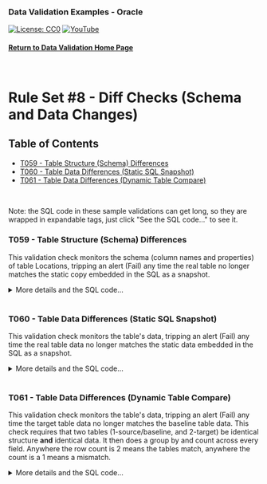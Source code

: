 ### Data Validation Examples - Oracle
[![License: CC0](https://img.shields.io/badge/License-CC0-red)](LICENSE "Creative Commons Zero License by DataResearchLabs (effectively = Public Domain")
[![YouTube](https://img.shields.io/badge/YouTube-DataResearchLabs-brightgreen)](http://www.DataResearchLabs.com)
#### [Return to Data Validation Home Page](https://github.com/DataResearchLabs/sql_scripts/blob/main/data_validation_scripts.md)
<br>

# Rule Set #8 - Diff Checks (Schema and Data Changes)

## Table of Contents
 - <a href="#t059">T059 - Table Structure (Schema) Differences</a>
 - <a href="#t060">T060 - Table Data Differences (Static SQL Snapshot)</a>
 - <a href="#t061">T061 - Table Data Differences (Dynamic Table Compare)</a>
<br>


Note: the SQL code in these sample validations can get long, so they are wrapped in expandable tags, just click "See the SQL code..." to see it.

<a id="t059" class="anchor" href="#t059" aria-hidden="true"> </a>
### T059 - Table Structure (Schema) Differences
This validation check monitors the schema (column names and properties) of table Locations, tripping an alert (Fail) any time the real table no longer matches the static copy embedded in the SQL as a snapshot.

<details><summary>More details and the SQL code...</summary><br>
 
* The first common table expression (CTE) or subquery is named "expected".  It is a static snapshot of what the locaton table's schema should look like, including the ordinal position, the column name, the data type, and whether the column is nullable.  To re-factor the SQL below, this is the only section that you'd heavily edit.
* The second CTR or subquery is named "actual".  It is a dynamic snapshot of the location table's current structure based on Oracle system tables.  It derives a compact data type with length, scale, and precision appended.  The only minor re-factoring of this CTE you'd need ni order to re-use this on your projects would be the owner and table names in the WHERE clause; everything else should remain unchanged.
* The third CTR or subquery is named "dut", short for data under test.  This is where the business logic is applied to derive rejection codes (eg: table does not exist, or expected column is missing or has a property that changed).
* Finally, the simple SELECT at the bottom returns "P" for pass if there are no differences (rejections) found, or "FAIL" if there were.
                    
 ```sql
WITH expected 
AS (
        SELECT 1 AS ord_pos, 'LOCATION_ID'    AS column_nm, 'NUMBER(4)'    AS data_typ, 'NOT NULL' AS nullable FROM dual
  UNION SELECT 2 AS ord_pos, 'STREET_ADDRESS' AS column_nm, 'VARCHAR2(40)' AS data_typ, 'NULL' AS nullable FROM dual
  UNION SELECT 3 AS ord_pos, 'POSTAL_CODE'    AS column_nm, 'VARCHAR2(12)' AS data_typ, 'NULL' AS nullable FROM dual
  UNION SELECT 4 AS ord_pos, 'CITY'           AS column_nm, 'VARCHAR2(30)' AS data_typ, 'NOT NULL' AS nullable FROM dual
  UNION SELECT 5 AS ord_pos, 'STATE_PROVINCE' AS column_nm, 'VARCHAR2(25)' AS data_typ, 'NULL' AS nullable FROM dual
  UNION SELECT 6 AS ord_pos, 'COUNTRY_ID'     AS column_nm, 'CHAR(2)'      AS data_typ, 'NULL' AS nullable FROM dual
  ORDER BY ord_pos
)
, actual
AS (
  SELECT
    atc.column_id   AS ord_pos
  , atc.column_name AS column_nm 
  , (atc.data_type ||
     decode(atc.data_type,
    	 'NUMBER',
    	   decode(atc.data_precision, null, '',
    	     '(' || to_char(atc.data_precision) || decode(atc.data_scale,null,'',0,'',',' || to_char(atc.data_scale) )
    	         || ')' ),
    	 'FLOAT', '(' || to_char(atc.data_precision) || ')',
    	 'VARCHAR2', '(' || to_char(atc.data_length) || ')',
    	 'NVARCHAR2', '(' || to_char(atc.data_length) || ')',
    	 'VARCHAR', '(' || to_char(atc.data_length) || ')',
    	 'CHAR', '(' || to_char(atc.data_length) || ')',
    	 'RAW', '(' || to_char(atc.data_length) || ')',
    	 'MLSLABEL',decode(atc.data_length,null,'',0,'','(' || to_char(atc.data_length) || ')'),
    	 '')
    )                 AS data_typ
  , CASE WHEN atc.nullable = 'Y' THEN 'NULL' ELSE 'NOT NULL' END AS nullable
  FROM       all_tab_columns  atc
  INNER JOIN all_col_comments dcc ON atc.owner = dcc.owner AND atc.table_name = dcc.table_name AND atc.column_name = dcc.column_name
  INNER JOIN all_tab_comments t   ON t.OWNER = atc.owner   AND t.TABLE_NAME = atc.table_name
  WHERE atc.owner = 'DEMO_HR'
    AND atc.table_name = 'LOCATIONS'
)
, dut -- Data Under Test 
AS (
  SELECT CASE WHEN (SELECT COUNT(*) FROM actual) = 0 THEN 'REJ-01: Table [locations] does not exist (may be case sensistive name)|exp=exists|act=notExist' 
              WHEN a.column_nm IS NULL               THEN 'REJ-01: Expected column is missing from actual schema (may be case sensitive name)|exp=' || e.column_nm || '|act=IsMissing' 
              WHEN a.ord_pos <> e.ord_pos            THEN 'REJ-02: Ordinal Positions at field ' || e.column_nm || ' do not match|exp=' || CAST(e.ord_pos AS VARCHAR2(3)) || '|act=' || CAST(a.ord_pos AS VARCHAR2(3))
              WHEN a.data_typ <> e.data_typ          THEN 'REJ-03: Data Types at field ' || e.column_nm || ' do not match|exp=' || e.data_typ || '|act=' || a.data_typ 
              WHEN a.nullable <> e.nullable          THEN 'REJ-04: Nullable settings at field ' || e.column_nm || ' do not match|exp=' || e.nullable || '|act=' || a.nullable 
              ELSE 'P'
         END AS status
  FROM      expected e 
  LEFT JOIN actual   a ON a.column_nm = e.column_nm
)

SELECT CASE WHEN COUNT(*) = 0 THEN 'P' ELSE 'FAIL' END status
FROM dut WHERE status <> 'P';
 ```
</details>
<br>


<a id="t060" class="anchor" href="#t060" aria-hidden="true"> </a>
### T060 - Table Data Differences (Static SQL Snapshot)
This validation check monitors the table's data, tripping an alert (Fail) any time the real table data no longer matches the static data embedded in the SQL as a snapshot.

<details><summary>More details and the SQL code...</summary><br>
 
* The first common table expression (CTE) or subquery is named "metadata".  It is a static snapshot of what the region table's expected data should contains.  To re-use this for your purposes, you'd heavily change this SQL around to match the columns and values and rows of data you want to validate.
* The second CTR or subquery is named "dut", short for data under test.  It dynamically compares the static data content (expected) above against the actual regions table data using a left join to spot missing rows, and comparing all field values (there's only one, region_name) one by one.  Any differences found will be tagged with its own rejection code (eg: REJ-02: Region Name does not match).  The expected and actual values are also listed in the inner query results.
* Finally, the simple SELECT at the bottom returns "P" for pass if there are no differences found, or "FAIL" if there were.
                    
```sql
WITH metadata 
AS (
        SELECT 1 AS region_id, 'Europe' AS region_name FROM dual
  UNION SELECT 2 AS region_id, 'Americas' AS region_name FROM dual
  UNION SELECT 3 AS region_id, 'Asia' AS region_name FROM dual
  UNION SELECT 4 AS region_id, 'Middle East and Africa' AS region_name FROM dual
  ORDER BY region_id
)
, dut -- Data Under Test 
AS (
  SELECT CASE WHEN r.region_id IS NULL            THEN 'REJ-01: Record is missing from metadata|exp=NotMissing|act=' || m.region_id || ' is missing' 
              WHEN r.region_name <> m.region_name THEN 'REJ-02: Region_Name does not match|exp=' || m.region_name || '|act=' || r.region_name 
              ELSE 'P'
         END AS status
  FROM      metadata   m 
  LEFT JOIN demo_hr.regions r ON r.region_id = m.region_id
  ORDER BY m.region_id
)
    
SELECT CASE WHEN COUNT(*) = 0 THEN 'P' ELSE 'FAIL' END status
FROM dut WHERE status <> 'P';
 ```
</details>
<br>


<a id="t061" class="anchor" href="#t061" aria-hidden="true"> </a>
### T061 - Table Data Differences (Dynamic Table Compare)
This validation check monitors the table's data, tripping an alert (Fail) any time the target table data no longer matches the baseline table data.  This check requires that two tables (1-source/baseline, and 2-target) be identical structure **and** identical data.  It then does a group by and count across every field.  Anywhere the row count is 2 means the tables match, anywhere the count is a 1 means a mismatch.

<details><summary>More details and the SQL code...</summary><br>
 
* The first common table expression (CTE) or subquery is named "non_matches".  It is does most of the heavy lifting.  This is where the target table 'jobs' and the baseline table 'jobs_snapshot' are grouped by all fields (except the tbl_nm which must be different).  Where the COUNT(*) is less than two after grouping fields and UNION ALL to combine the two sets, that is where the differences exist.
* The second CTR or subquery is named "dut", short for data under test.  It formats the output so differences are easy to spot (a concatenated string with column names and values.
* Finally, the simple SELECT at the bottom returns "P" for pass if there are no differences found, or "FAIL" if there were.
 
 ```sql
WITH non_matches
AS (
  SELECT MAX(tbl_nm) AS tbl_nm, job_id, job_title, min_salary, max_salary, COUNT(*) AS match_count_found
  FROM (
    SELECT CAST('jobs' AS VARCHAR2(15)) AS tbl_nm,          job_id, job_title, min_salary, max_salary FROM demo_hr.JOBS  
    UNION ALL 
    SELECT CAST('jobs_snapshot' AS VARCHAR2(15)) AS tbl_nm, job_id, job_title, min_salary, max_salary FROM demo_hr.JOBS_SNAPSHOT 
  ) comb_sets 
  GROUP BY job_id, job_title, min_salary, max_salary
  HAVING COUNT(*) < 2
)
, dut -- Data Under Test 
AS (
  SELECT 'REJ-01: Mismatch Found: tbl_nm="' || tbl_nm ||'", job_id="' || job_id || '", job_title="' || job_title 
         || '", min_salary=' || CAST(min_salary AS VARCHAR2(20)) || '", max_salary=' || CAST(max_salary AS VARCHAR2(20)) AS status
  FROM      non_matches  
  ORDER BY 1
)

SELECT CASE WHEN COUNT(*) = 0 THEN 'P' ELSE 'FAIL' END status
FROM dut WHERE status <> 'P'
 ```
</details>
<br>

